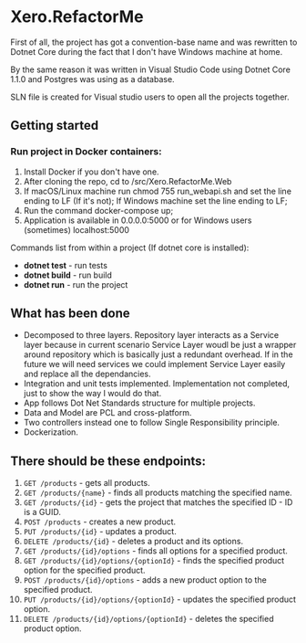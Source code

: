 # Xero.RefactorMe
First of all, the project has got a convention-base name and was rewritten to Dotnet Core during the fact that I don't have Windows machine at home.

By the same reason it was written in Visual Studio Code using Dotnet Core 1.1.0 and Postgres was using as a database. 

SLN file is created for Visual studio users to open all the projects together.

## Getting started
### Run project in Docker containers:
1. Install Docker if you don't have one.
2. After cloning the repo, cd to /src/Xero.RefactorMe.Web
3. If macOS/Linux machine run chmod 755 run_webapi.sh and set the line ending to LF (If it's not);
   If Windows machine set the line ending to LF;
4. Run the command docker-compose up;
5. Application is available in 0.0.0.0:5000 or for Windows users (sometimes) localhost:5000

Commands list from within a project (If dotnet core is installed): 
* **dotnet test** - run tests
* **dotnet build** - run build
* **dotnet run** - run the project

## What has been done
* Decomposed to three layers. Repository layer interacts as a Service layer because in current scenario Service Layer woudl be just a wrapper around repository which is basically just a redundant overhead. If in the future we will need services we could implement Service Layer easily and replace all the dependancies.
* Integration and unit tests implemented. Implementation not completed, just to show the way I would do that. 
* App follows Dot Net Standards structure for multiple projects.
* Data and Model are PCL and cross-platform.
* Two controllers instead one to follow Single Responsibility principle. 
* Dockerization.

## There should be these endpoints:
1. `GET /products` - gets all products.
2. `GET /products/{name}` - finds all products matching the specified name.
3. `GET /products/{id}` - gets the project that matches the specified ID - ID is a GUID.
4. `POST /products` - creates a new product.
5. `PUT /products/{id}` - updates a product.
6. `DELETE /products/{id}` - deletes a product and its options.
7. `GET /products/{id}/options` - finds all options for a specified product.
8. `GET /products/{id}/options/{optionId}` - finds the specified product option for the specified product.
9. `POST /products/{id}/options` - adds a new product option to the specified product.
10. `PUT /products/{id}/options/{optionId}` - updates the specified product option.
11. `DELETE /products/{id}/options/{optionId}` - deletes the specified product option.
